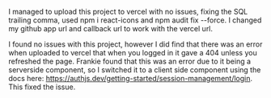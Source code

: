 I managed to upload this project to vercel with no issues, fixing the SQL trailing comma, used npm i react-icons and npm audit fix --force. I changed my github app url and callback url to work with the vercel url. 

I found no issues with this project, however I did find that there was an error when uploaded to vercel that when you logged in it gave a 404 unless you refreshed the page. Frankie found that this was an error due to it being a serverside component, so I switched it to a client side component using the docs here:  https://authjs.dev/getting-started/session-management/login. This fixed the issue.
